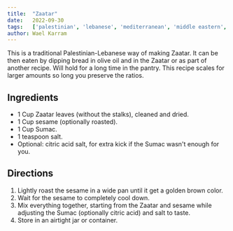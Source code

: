```yaml
---
title:	"Zaatar"
date:	2022-09-30
tags:	['palestinian', 'lebanese', 'mediterranean', 'middle eastern', 'spice']
author:	Wael Karram
---
```


This is a traditional Palestinian-Lebanese way of making Zaatar.
It can be then eaten by dipping bread in olive oil and in the Zaatar or as part of another recipe.
Will hold for a long time in the pantry.
This recipe scales for larger amounts so long you preserve the ratios.

## Ingredients

- 1 Cup Zaatar leaves (without the stalks), cleaned and dried.
- 1 Cup sesame (optionally roasted).
- 1 Cup Sumac.
- 1 teaspoon salt.
- Optional: citric acid salt, for extra kick if the Sumac wasn't enough for you.

## Directions

1. Lightly roast the sesame in a wide pan until it get a golden brown color.
2. Wait for the sesame to completely cool down.
3. Mix everything together, starting from the Zaatar and sesame while adjusting the Sumac (optionally citric acid) and salt to taste.
4. Store in an airtight jar or container.
